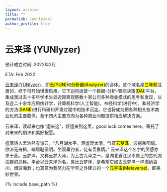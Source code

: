 ```yaml
---
layout: archive
title: ""
permalink: /yunlyzer/
author_profile: true
---
```


云来泽 (YUNlyzer)
====

预计成立时间: 2022年2月

ETA: Feb 2022

<a href="https://www.yunlyzer.com" target="_blank">云来泽(YUNlyzer)</a>，即<mark>云(YUN)</mark>和<mark>分析器(Analyzer)</mark>的合体。这个域名是<mark>三年前</mark>注册的，终于将开始慢慢启用。它下边将运营一个数据-分析-智能决策(<mark>DAI</mark>)平台，集成我过去十多年学术生涯近距离观察数十家公司多种商业模式的思考和发现，以及近二十余年应用统计学，计算机科学(人工智能)，神经科学(进行中)，和经济学的方法(<mark>SANE</mark>)进行科研和开发过程中的技术沉淀。它也将成为把各种相关技术商业化的主要载体，基于四大主要方向为各种商业问题提供相应解决方案。

云来泽，读起来也像“运来这”，好运来到这里，good luck comes here，寄托了对未来的期许和美好祝愿。

盛唐诗人孟浩然有诗云，“八月湖水平，涵虚混太清。气蒸<mark>云梦泽</mark>，波撼岳阳城。欲济无舟楫，端居耻圣明。坐观垂钓者，徒有羡鱼情。” 云来泽这个名字的灵感亦来于此。云梦泽，又称云梦大泽，为上古九泽之一，是湖北省江汉平原上的古代湖泊群的总称。平台以云来泽为名，类比云梦泽，是希望它如古云梦泽一样海纳百川，烟波瀚渺；也寓意为我努力在学界之外建立的一个<mark>元宇宙(Metaverse)</mark>，即美妙世界。

{% include base_path %}

<!-- below includes the original papers -->
<!--

{% for post in site.publications reversed %}
  {% include archive-single.html %}
{% endfor %}

-->